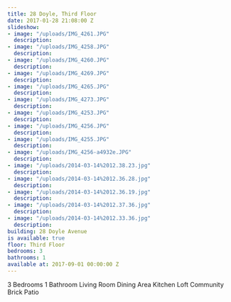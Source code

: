 ```yaml
---
title: 28 Doyle, Third Floor
date: 2017-01-28 21:08:00 Z
slideshow:
- image: "/uploads/IMG_4261.JPG"
  description: 
- image: "/uploads/IMG_4258.JPG"
  description: 
- image: "/uploads/IMG_4260.JPG"
  description: 
- image: "/uploads/IMG_4269.JPG"
  description: 
- image: "/uploads/IMG_4265.JPG"
  description: 
- image: "/uploads/IMG_4273.JPG"
  description: 
- image: "/uploads/IMG_4253.JPG"
  description: 
- image: "/uploads/IMG_4256.JPG"
  description: 
- image: "/uploads/IMG_4255.JPG"
  description: 
- image: "/uploads/IMG_4256-a4932e.JPG"
  description: 
- image: "/uploads/2014-03-14%2012.38.23.jpg"
  description: 
- image: "/uploads/2014-03-14%2012.36.28.jpg"
  description: 
- image: "/uploads/2014-03-14%2012.36.19.jpg"
  description: 
- image: "/uploads/2014-03-14%2012.37.36.jpg"
  description: 
- image: "/uploads/2014-03-14%2012.33.36.jpg"
  description: 
building: 28 Doyle Avenue
is available: true
floor: Third Floor
bedrooms: 3
bathrooms: 1
available at: 2017-09-01 00:00:00 Z
---
```


3 Bedrooms
1 Bathroom
Living Room
Dining Area
Kitchen
Loft
Community Brick Patio
